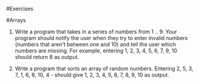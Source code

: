#Exercises

#Arrays

1. Write a program that takes in a series of numbers from 1 .. 9. Your program should notify the user when they try
to enter invalid numbers (numbers that aren't between one and 10) and tell the user which numbers are missing. 
For example, entering 1, 2, 3, 4, 5, 6, 7, 9, 10 should return 8 as output. 

2. Write a program that sorts an array of random numbers. Entering 2, 5, 3, 7, 1, 6, 8, 10, 4 - should give
1, 2, 3, 4, 5, 6, 7, 8, 9, 10 as output.
